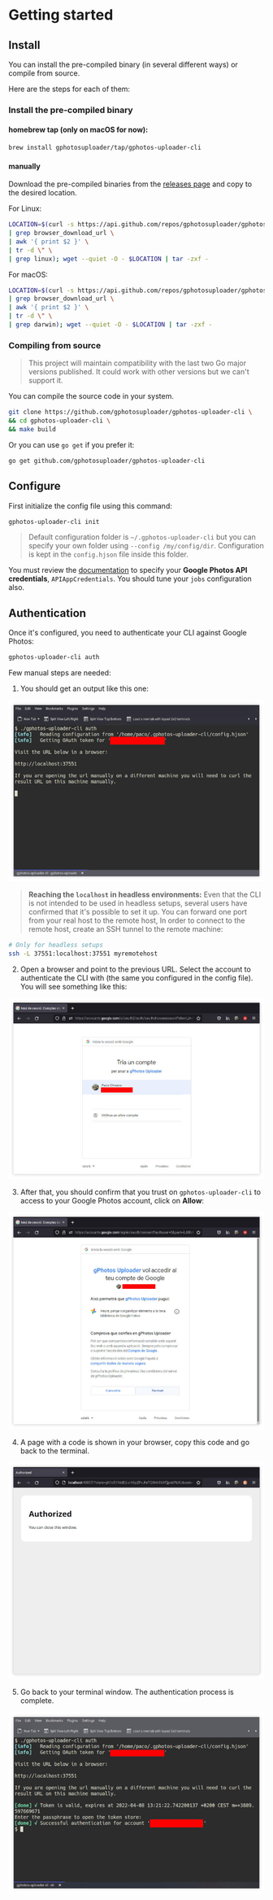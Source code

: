# Getting started

## Install
You can install the pre-compiled binary (in several different ways) or compile from source.

Here are the steps for each of them:

### Install the pre-compiled binary

#### homebrew tap (only on macOS for now):
```bash
brew install gphotosuploader/tap/gphotos-uploader-cli
```

#### manually

Download the pre-compiled binaries from the [releases page](https://github.com/gphotosuploader/gphotos-uploader-cli/releases/latest) and copy to the desired location.

For Linux:
```bash
LOCATION=$(curl -s https://api.github.com/repos/gphotosuploader/gphotos-uploader-cli/releases/latest \
| grep browser_download_url \
| awk '{ print $2 }' \
| tr -d \" \
| grep linux); wget --quiet -O - $LOCATION | tar -zxf -
```

For macOS:
```bash
LOCATION=$(curl -s https://api.github.com/repos/gphotosuploader/gphotos-uploader-cli/releases/latest \
| grep browser_download_url \
| awk '{ print $2 }' \
| tr -d \" \
| grep darwin); wget --quiet -O - $LOCATION | tar -zxf -
```

### Compiling from source

> This project will maintain compatibility with the last two Go major versions published. It could work with other versions but we can't support it. 

You can compile the source code in your system.

```bash
git clone https://github.com/gphotosuploader/gphotos-uploader-cli \
&& cd gphotos-uploader-cli \
&& make build
```

Or you can use `go get` if you prefer it:

```bash
go get github.com/gphotosuploader/gphotos-uploader-cli
```

## Configure
First initialize the config file using this command:
```bash
gphotos-uploader-cli init
```

> Default configuration folder is `~/.gphotos-uploader-cli` but you can specify your own folder using `--config /my/config/dir`. Configuration is kept in the `config.hjson` file inside this folder.

You must review the [documentation](configuration.md) to specify your **Google Photos API credentials**, `APIAppCredentials`. You should tune your `jobs` configuration also.

## Authentication
Once it's configured, you need to authenticate your CLI against Google Photos:
```bash 
gphotos-uploader-cli auth
```

Few manual steps are needed:

1. You should get an output like this one:

![Run gphotos-uploader-cli auth](images/run_gphotos_uploader_cli_with_auth.jpeg)

> **Reaching the `localhost` in headless environments:** Even that the CLI is not intended to be used in headless setups, several users have confirmed that it's possible to set it up. You can forward one port from your real host to the remote host, In order to connect to the remote host, create an SSH tunnel to the remote machine:

```bash
# Only for headless setups
ssh -L 37551:localhost:37551 myremotehost
```

2. Open a browser and point to the previous URL. Select the account to authenticate the CLI with (the same you configured in the config file). You will see something like this:

![Google asking for Google account](images/select_google_account.jpeg) 

3. After that, you should confirm that you trust on `gphotos-uploader-cli` to access to your Google Photos account, click on **Allow**:

![Google ask you to verify gphotos-upload-cli](images/allow_gphotos_uploader_cli_to_access.jpeg)

4. A page with a code is shown in your browser, copy this code and go back to the terminal.

![Browser's steps are complete](images/you_can_close_the_browser.jpeg)

5. Go back to your terminal window. The authentication process is complete.

![Authentication is complete](images/authentication_is_complete.jpeg)

